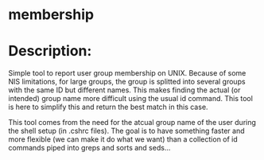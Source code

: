 # membership

Description:
===========

  Simple tool to report user group membership on UNIX. Because of some NIS limitations,
for large groups, the group is splitted into several groups with the same ID but
different names. This makes finding the actual (or intended) group name more difficult
using the usual id command.
This tool is here to simplify this and return the best match in this case.

This tool comes from the need for the atcual group name of the user during the
shell setup (in .cshrc files). The goal is to have something faster and more
flexible (we can make it do what we want) than a collection of id commands piped
into greps and sorts and seds...
